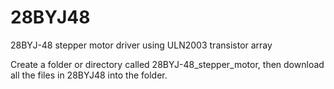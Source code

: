 # 28BYJ48
28BYJ-48 stepper motor driver using ULN2003 transistor array

Create a folder or directory called 28BYJ-48_stepper_motor, then download all the files in 28BYJ48 into the folder.
